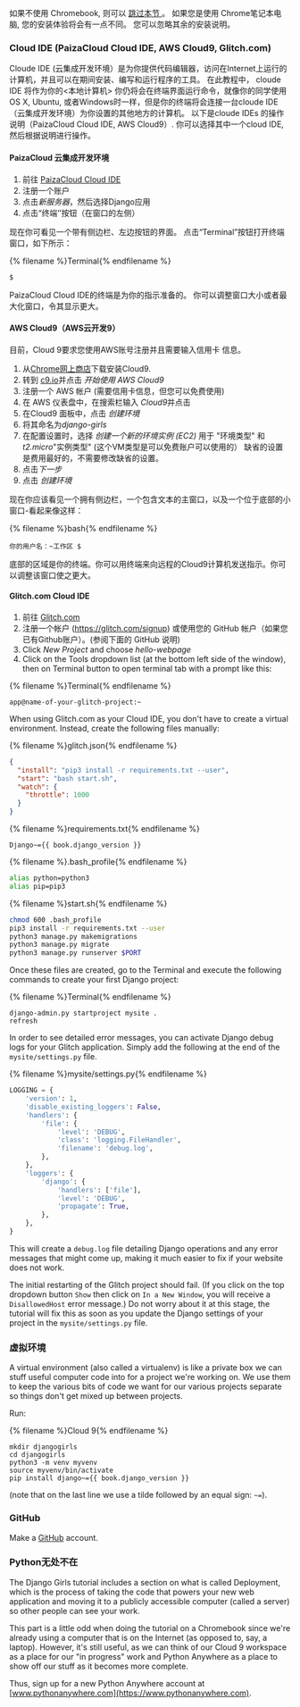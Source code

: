 如果不使用 Chromebook, 则可以 [ 跳过本节 ](http://tutorial.djangogirls.org/en/installation/#install-python)。 如果您是使用 Chrome笔记本电脑, 您的安装体验将会有一点不同。 您可以忽略其余的安装说明。

### Cloud IDE (PaizaCloud Cloud IDE, AWS Cloud9, Glitch.com)

Cloude IDE (云集成开发环境）是为你提供代码编辑器，访问在Internet上运行的计算机，并且可以在期间安装、编写和运行程序的工具。 在此教程中， cloude IDE 将作为你的<本地计算机> 你仍将会在终端界面运行命令，就像你的同学使用OS X, Ubuntu, 或者Windows时一样，但是你的终端将会连接一台cloude IDE（云集成开发环境）为你设置的其他地方的计算机。 以下是cloude IDEs 的操作说明（PaizaCloud Cloud IDE, AWS Cloud9）. 你可以选择其中一个cloud IDE, 然后根据说明进行操作。

#### PaizaCloud 云集成开发环境

1. 前往 [PaizaCloud Cloud IDE](https://paiza.cloud/)
2. 注册一个账户
3. 点击*新服务器*，然后选择Django应用
4. 点击“终端‘’按钮（在窗口的左侧）

现在你可看见一个带有侧边栏、左边按钮的界面。 点击“Terminal”按钮打开终端窗口，如下所示：

{% filename %}Terminal{% endfilename %}

    $
    

PaizaCloud Cloud IDE的终端是为你的指示准备的。 你可以调整窗口大小或者最大化窗口，令其显示更大。

#### AWS Cloud9（AWS云开发9）

目前，Cloud 9要求您使用AWS账号注册并且需要输入信用卡 信息。

1. 从[Chrome网上商店](https://chrome.google.com/webstore/detail/cloud9/nbdmccoknlfggadpfkmcpnamfnbkmkcp)下载安装Cloud9.
2. 转到 [c9.io](https://c9.io)并点击 *开始使用 AWS Cloud9*
3. 注册一个 AWS 帐户 (需要信用卡信息，但您可以免费使用)
4. 在 AWS 仪表盘中，在搜索栏输入 *Cloud9*并点击
5. 在Cloud9 面板中，点击 *创建环境*
6. 将其命名为*django-girls*
7. 在配置设置时，选择 *创建一个新的环境实例 (EC2)* 用于 "环境类型" 和 *t2.micro*"实例类型" (这个VM类型是可以免费账户可以使用的） 缺省的设置是费用最好的，不需要修改缺省的设置。
8. 点击*下一步*
9. 点击 *创建环境*

现在你应该看见一个拥有侧边栏，一个包含文本的主窗口，以及一个位于底部的小窗口-看起来像这样：

{% filename %}bash{% endfilename %}

    你的用户名：~工作区 $
    

底部的区域是你的终端。你可以用终端来向远程的Cloud9计算机发送指示。你可以调整该窗口使之更大。

#### Glitch.com Cloud IDE

1. 前往 [Glitch.com](https://glitch.com/)
2. 注册一个帐户 (https://glitch.com/signup) 或使用您的 GitHub 帐户（如果您已有Github账户）。(参阅下面的 GitHub 说明)
3. Click *New Project* and choose *hello-webpage*
4. Click on the Tools dropdown list (at the bottom left side of the window), then on Terminal button to open terminal tab with a prompt like this:

{% filename %}Terminal{% endfilename %}

    app@name-of-your-glitch-project:~
    

When using Glitch.com as your Cloud IDE, you don't have to create a virtual environment. Instead, create the following files manually:

{% filename %}glitch.json{% endfilename %}

```json
{
  "install": "pip3 install -r requirements.txt --user",
  "start": "bash start.sh",
  "watch": {
    "throttle": 1000
  }
}
```

{% filename %}requirements.txt{% endfilename %}

    Django~={{ book.django_version }}
    

{% filename %}.bash_profile{% endfilename %}

```bash
alias python=python3
alias pip=pip3
```

{% filename %}start.sh{% endfilename %}

```bash
chmod 600 .bash_profile
pip3 install -r requirements.txt --user
python3 manage.py makemigrations
python3 manage.py migrate
python3 manage.py runserver $PORT
```

Once these files are created, go to the Terminal and execute the following commands to create your first Django project:

{% filename %}Terminal{% endfilename %}

    django-admin.py startproject mysite .
    refresh
    

In order to see detailed error messages, you can activate Django debug logs for your Glitch application. Simply add the following at the end of the `mysite/settings.py` file.

{% filename %}mysite/settings.py{% endfilename %}

```python
LOGGING = {
    'version': 1,
    'disable_existing_loggers': False,
    'handlers': {
        'file': {
            'level': 'DEBUG',
            'class': 'logging.FileHandler',
            'filename': 'debug.log',
        },
    },
    'loggers': {
        'django': {
            'handlers': ['file'],
            'level': 'DEBUG',
            'propagate': True,
        },
    },
}
```

This will create a `debug.log` file detailing Django operations and any error messages that might come up, making it much easier to fix if your website does not work.

The initial restarting of the Glitch project should fail. (If you click on the top dropdown button `Show` then click on `In a New Window`, you will receive a `DisallowedHost` error message.) Do not worry about it at this stage, the tutorial will fix this as soon as you update the Django settings of your project in the `mysite/settings.py` file.

### 虚拟环境

A virtual environment (also called a virtualenv) is like a private box we can stuff useful computer code into for a project we're working on. We use them to keep the various bits of code we want for our various projects separate so things don't get mixed up between projects.

Run:

{% filename %}Cloud 9{% endfilename %}

    mkdir djangogirls
    cd djangogirls
    python3 -m venv myvenv
    source myvenv/bin/activate
    pip install django~={{ book.django_version }}
    

(note that on the last line we use a tilde followed by an equal sign: `~=`).

### GitHub

Make a [GitHub](https://github.com) account.

### Python无处不在

The Django Girls tutorial includes a section on what is called Deployment, which is the process of taking the code that powers your new web application and moving it to a publicly accessible computer (called a server) so other people can see your work.

This part is a little odd when doing the tutorial on a Chromebook since we're already using a computer that is on the Internet (as opposed to, say, a laptop). However, it's still useful, as we can think of our Cloud 9 workspace as a place for our "in progress" work and Python Anywhere as a place to show off our stuff as it becomes more complete.

Thus, sign up for a new Python Anywhere account at [www.pythonanywhere.com](https://www.pythonanywhere.com).